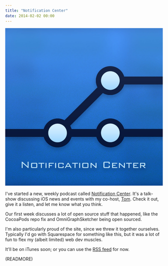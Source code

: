 ```yaml
---
title: "Notification Center"
date: 2014-02-02 00:00
---
```


 ![](/img/import/blog/notification-center/638949BC34F44390BEFFE14B28549654.jpg)

I've started a new, weekly podcast called [Notification Center](http://www.notificationcenter.tv). It's a talk-show discussing iOS news and events with my co-host, [Tom](http://twitter.com/swizzlr). Check it out, give it a listen, and let me know what you think.

Our first week discusses a lot of open source stuff that happened, like the CocoaPods repo fix and OmniGraphSketcher being open sourced.

I'm also particularly proud of the site, since we threw it together ourselves. Typically I'd go with Squarespace for something like this, but it was a lot of fun to flex my (albeit limited) web dev muscles.

It'll be on iTunes soon; or you can use the [RSS feed](http://www.notificationcenter.tv/feed.rss) for now.

(READMORE)
